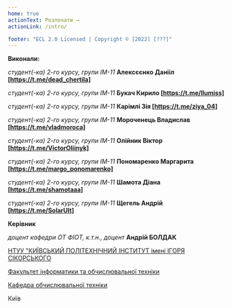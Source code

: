 ```yaml
---
home: true
actionText: Розпочати →
actionLink: /intro/

footer: "ECL 2.0 Licensed | Copyright © [2022] [???]"
---
```



**Виконали:** 

*студент(-ка) 2-го курсу, групи IM-11*<span padding-right:5em></span> **Алексєєнко Данііл [https://t.me/dead_chertila]**

*студент(-ка) 2-го курсу, групи IM-11*<span padding-right:5em></span> **Букач Кирило [https://t.me/llumiss]**

*студент(-ка) 2-го курсу, групи IM-11*<span padding-right:5em></span> **Карімлі Зія [https://t.me/ziya_04]**

*студент(-ка) 2-го курсу, групи IM-11*<span padding-right:5em></span> **Мороченець Владислав  [https://t.me/vladmoroca]**

*студент(-ка) 2-го курсу, групи IM-11*<span padding-right:5em></span> **Олійник Віктор [https://t.me/VictorOliinyk]**

*студент(-ка) 2-го курсу, групи IM-11*<span padding-right:5em></span> **Пономаренко Маргарита [https://t.me/margo_ponomarenko]**

*студент(-ка) 2-го курсу, групи IM-11*<span padding-right:5em></span> **Шамота Діана [https://t.me/shamotaaa]**

*студент(-ка) 2-го курсу, групи IM-11*<span padding-right:5em></span> **Щегель Андрій [https://t.me/SolarUlt]**

**Керівник**

*доцент кафедри ОТ ФІОТ, к.т.н., доцент*<span padding-right:5em></span> **Андрій БОЛДАК** 

[НТУУ "КИЇВСЬКИЙ ПОЛІТЕХНІЧНИЙ ІНСТИТУТ імені ІГОРЯ СІКОРСЬКОГО](https://kpi.ua/)

[Факультет інформатики та обчислювальної техніки](https://fiot.kpi.ua/)

[Кафедра обчислювальної техніки](https://comsys.kpi.ua/)

Київ
